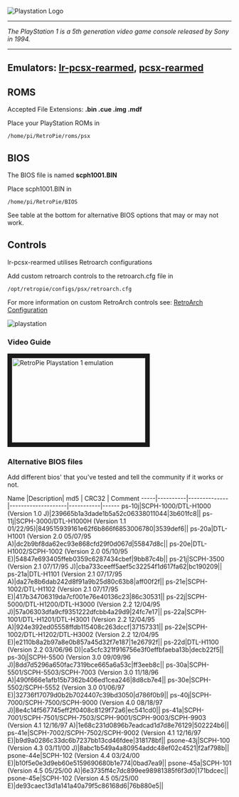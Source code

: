 ![Playstation Logo](http://images.scroll.com.tr/2013/11/PlayStation-1-Logo.png)

***
_The PlayStation 1 is a 5th generation video game console released by Sony in 1994._

***
## Emulators: [lr-pcsx-rearmed](https://github.com/libretro/pcsx_rearmed), [pcsx-rearmed](https://github.com/notaz/pcsx_rearmed)

## ROMS
Accepted File Extensions: **.bin .cue .img .mdf**

Place your PlayStation ROMs in 
```
/home/pi/RetroPie/roms/psx
````

## BIOS

The BIOS file is named **scph1001.BIN**

Place scph1001.BIN in
```
/home/pi/RetroPie/BIOS
```
See table at the bottom for alternative BIOS options that may or may not work.

## Controls

lr-pcsx-rearmed utilises Retroarch configurations

Add custom retroarch controls to the retroarch.cfg file in
```shell
/opt/retropie/configs/psx/retroarch.cfg
```
For more information on custom RetroArch controls see: [RetroArch Configuration](https://github.com/petrockblog/RetroPie-Setup/wiki/RetroArch-Configuration)

![playstation](https://cloud.githubusercontent.com/assets/10035308/8194532/8213433e-1439-11e5-8e69-87c6a7dc275c.png)

### Video Guide  

<a href="https://www.youtube.com/watch?v=a7JtysTXaAU
" target="_blank"><img src="https://i.ytimg.com/vi_webp/a7JtysTXaAU/mqdefault.webp" 
alt="RetroPie Playstation 1 emulation" width="300" height="190" border="10" /></a>  


### Alternative BIOS files

Add different bios' that you've tested and tell the community if it works or not.

Name |Description| md5          |        CRC32       | Comment
-----|----------|--------------|--------------------|-----------|------
ps-10j|SCPH-1000/DTL-H1000 (Version 1.0 J)|239665b1a3dade1b5a52c06338011044|3b601fc8||
ps-11j|SCPH-3000/DTL-H1000H (Version 1.1 01/22/95)|849515939161e62f6b866f6853006780|3539def6||
ps-20a|DTL-H1001 (Version 2.0 05/07/95 A)|dc2b9bf8da62ec93e868cfd29f0d067d|55847d8c||
ps-20e|DTL-H1002/SCPH-1002 (Version 2.0 05/10/95 E)|54847e693405ffeb0359c6287434cbef|9bb87c4b||
ps-21j|SCPH-3500 (Version 2.1 07/17/95 J)|cba733ceeff5aef5c32254f1d617fa62|bc190209||
ps-21a|DTL-H1101 (Version 2.1 07/17/95 A)|da27e8b6dab242d8f91a9b25d80c63b8|aff00f2f||
ps-21e|SCPH-1002/DTL-H1102 (Version 2.1 07/17/95 E)|417b34706319da7cf001e76e40136c23|86c30531||
ps-22j|SCPH-5000/DTL-H1200/DTL-H3000 (Version 2.2 12/04/95 J)|57a06303dfa9cf9351222dfcbb4a29d9|24fc7e17||
ps-22a|SCPH-1001/DTL-H1201/DTL-H3001 (Version 2.2 12/04/95 A)|924e392ed05558ffdb115408c263dccf|37157331||
ps-22e|SCPH-1002/DTL-H1202/DTL-H3002 (Version 2.2 12/04/95 E)|e2110b8a2b97a8e0b857a45d32f7e187|1e26792f||
ps-22d|DTL-H1100 (Version 2.2 03/06/96 D)|ca5cfc321f916756e3f0effbfaeba13b|decb22f5||
ps-30j|SCPH-5500 (Version 3.0 09/09/96 J)|8dd7d5296a650fac7319bce665a6a53c|ff3eeb8c||
ps-30a|SCPH-5501/SCPH-5503/SCPH-7003 (Version 3.0 11/18/96 A)|490f666e1afb15b7362b406ed1cea246|8d8cb7e4||
ps-30e|SCPH-5502/SCPH-5552 (Version 3.0 01/06/97 E)|32736f17079d0b2b7024407c39bd3050|d786f0b9||
ps-40j|SCPH-7000/SCPH-7500/SCPH-9000 (Version 4.0 08/18/97 J)|8e4c14f567745eff2f0408c8129f72a6|ec541cd0||
ps-41a|SCPH-7001/SCPH-7501/SCPH-7503/SCPH-9001/SCPH-9003/SCPH-9903 (Version 4.1 12/16/97 A)|1e68c231d0896b7eadcad1d7d8e76129|502224b6||
ps-41e|SCPH-7002/SCPH-7502/SCPH-9002 (Version 4.1 12/16/97 E)|b9d9a0286c33dc6b7237bb13cd46fdee|318178bf||
psone-43j|SCPH-100 (Version 4.3 03/11/00 J)|8abc1b549a4a80954addc48ef02c4521|f2af798b||
psone-44e|SCPH-102 (Version 4.4 03/24/00 E)|b10f5e0e3d9eb60e5159690680b1e774|0bad7ea9||
psone-45a|SCPH-101 (Version 4.5 05/25/00 A)|6e3735ff4c7dc899ee98981385f6f3d0|171bdcec||
psone-45e|SCPH-102 (Version 4.5 05/25/00 E)|de93caec13d1a141a40a79f5c86168d6|76b880e5||